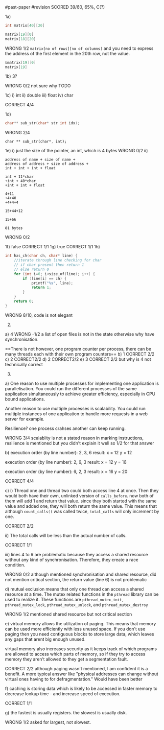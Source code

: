 #past-paper #revision
SCORED 39/60, 65%, C(?)

1a)
```C
int matrix[40][20]

matrix[19][0]
matrix[18][20]
```
WRONG 1/2 `matrix[no of rows][no of columns]` and you need to express the address of the first element in the 20th row, not the value.

```c
&matrix[19][0]
matrix[19]
```

1b)
3?

WRONG 0/2 not sure why TODO

1c)
i) int
ii) double
iii) float
iv) char

CORRECT 4/4

1d)
```c
char** sub_str(char* str int idx);
```
WRONG 2/4
```
char ** sub_str(char*, int);
```
1e)
i) just the size of the pointer, an int, which is 4 bytes
WRONG 0/2
ii) 
```
address of name + size of name +
address of address + size of address +
int + int + int + float

int + 11*char
+int + 40*char
+int + int + float

4+11
+4+40
+4+4+4

15+44+12

15+66

81 bytes
```
WRONG 0/2

1f) false CORRECT 1/1
1g) true CORRECT 1/1
1h) 
```c
int has_ch(char ch, char* line) {
	//iterate through line checking for char
	// if char present then return 1
	// else return 0
	for (int i=0; i<size_of(line); i++) {
		if (line[i] == ch) {
			printf("%s", line);
			return 1;
		}
	}
	return 0;
}
```

WRONG 8/10, code is not elegant

2.
a) 4 WRONG -1/2 a list of open files is not in the state otherwise why have synchronisation.

==There is not however, one program counter per process, there can be many threads each with their own program counters==
b) 1 CORRECT 2/2
c) 2 CORRECT2/2
d) 2 CORRECT2/2
e) 3 CORRECT 2/2 but why is 4 not technically correct

3.
a)
One reason to use multiple processes for implementing one application is parallelisation. You could run the different processes of the same application simultaneously to achieve greater efficiency, especially in CPU bound applications.

Another reason to use multiple processes is scalability. You could run multiple instances of one application to handle more requests in a web server for example.

Resilience? one process crahses another can keep running.

WRONG 3/4 scalablity is not a stated reason in marking instructions, resilience is mentioned but you didn't explain it well so 1/2 for that answer

b)
execution order (by line number):
2, 3, 6
result:
x = 12
y = 12

execution order (by line number):
2, 6, 3
result:
x = 12
y = 16

execution order (by line number):
6, 2, 3
result:
x = 16
y = 20

CORRECT 4/4

c)
i)
Thread one and thread two could both access line 4 at once. Then they would both have their own, unlinked version of `calls_before`. now both of them will add 1 and return that value. since they both started with the same value and added one, they will both return the same value. This means that although `count_calls()` was called twice, `total_calls` will only increment by one.

CORRECT 2/2

ii)
The total calls will be less than the actual number of calls.

CORRECT 1/1

iii)
lines 4 to 6 are problematic because they access a shared resource without any kind of synchronisation. Therefore, they create a race condition.

WRONG 0/2 although mentioned synchronisation and shared resource, did not mention critical section, the return value (line 6) is not problematic

d)
mutual exclusion means that only one thread can access a shared resource at a time. The mutex related functions in the `pthread` library can be used to realize it. These functions are `pthread_mutex_init`, `pthread_mutex_lock`, `pthread_mutex_unlock`,  and `pthread_mutex_destroy`

WRONG 1/2 mentioned shared resource but not critical section

e)
virtual memory allows the utilization of paging. This means that memory can be used more efficiently with less unused space. If you don't use paging then you need contiguous blocks to store large data, which leaves any gaps that arent big enough unused.

virtual memory also increases security as it keeps track of which programs are allowed to access which parts of memory, so if they try to access memory they aren't allowed to they get a segmentation fault.

CORRECT 2/2 although paging wasn't mentioned, I am confident it is a benefit. A more typical answer like "physical addresses can change without virtual ones having to for defragmentation." Would have been better

f)
caching is storing data which is likely to be accessed in faster memory to decrease lookup time - and increase speed of execution.

CORRECT 1/1

g)
the fastest is usually registers.
the slowest is usually disk.

WRONG 1/2 asked for largest, not slowest.